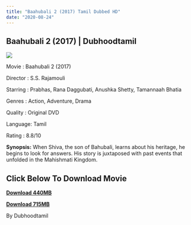```yaml
---
title: "Baahubali 2 (2017) Tamil Dubbed HD"
date: "2020-08-24"
---
```


## **Baahubali 2 (2017) | Dubhoodtamil**

[![](https://1.bp.blogspot.com/-HIwjrcQDbI4/X0J_9IwMSxI/AAAAAAAABEQ/Ibo3kC7blsAATMurfeAytZrBZ58xMuh6ACLcBGAsYHQ/w362-h512/images{7c91919003b18fbfe18f8d0a8715b92cf9e57c9a8b9d318e5deae4019927ce00}2B{7c91919003b18fbfe18f8d0a8715b92cf9e57c9a8b9d318e5deae4019927ce00}252836{7c91919003b18fbfe18f8d0a8715b92cf9e57c9a8b9d318e5deae4019927ce00}2529.jpeg)](https://1.bp.blogspot.com/-HIwjrcQDbI4/X0J_9IwMSxI/AAAAAAAABEQ/Ibo3kC7blsAATMurfeAytZrBZ58xMuh6ACLcBGAsYHQ/s659/images{7c91919003b18fbfe18f8d0a8715b92cf9e57c9a8b9d318e5deae4019927ce00}2B{7c91919003b18fbfe18f8d0a8715b92cf9e57c9a8b9d318e5deae4019927ce00}252836{7c91919003b18fbfe18f8d0a8715b92cf9e57c9a8b9d318e5deae4019927ce00}2529.jpeg)

Movie : Baahubali 2 (2017)

Director : S.S. Rajamouli

Starring : Prabhas, Rana Daggubati, Anushka Shetty, Tamannaah Bhatia 

Genres : Action, Adventure, Drama

Quality : Original DVD

Language: Tamil 

Rating : 8.8/10 

**Synopsis:** When Shiva, the son of Bahubali, learns about his heritage, he begins to look for answers. His story is juxtaposed with past events that unfolded in the Mahishmati Kingdom.

## **Click Below To Download Movie**

**[Download 440MB](https://oncehelp.com/Baahubali-2-1)**

**[Download 715MB](https://oncehelp.com/Baahubali-2-2)**

By Dubhoodtamil
